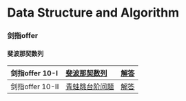 # Data Structure and Algorithm

### 剑指offer

#### 斐波那契数列
|剑指offer 10-I|[斐波那契数列](/剑指offer/斐波那契数列/Question.md)|[解答](/剑指offer/斐波那契数列/Solution.md)|
|:-|:-|:-|
|剑指offer 10-II|[青蛙跳台阶问题](/剑指offer/青蛙跳台阶问题/Question.md)|[解答](/剑指offer/青蛙跳台阶问题/Solution.md)|

